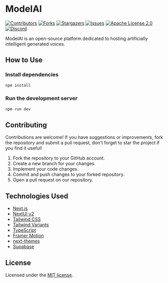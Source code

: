 # ModelAI
[![Contributors][contributors-shield]][contributors-url]
[![Forks][forks-shield]][forks-url]
[![Stargazers][stars-shield]][stars-url]
[![Issues][issues-shield]][issues-url]
[![Apache License 2.0][license-shield]][license-url]
[![Discord][discord-shield]][discord-url]

ModelAI is an open-source platform dedicated to hosting artificially intelligent generated voices.

## How to Use
### Install dependencies
```bash
npm install
```

### Run the development server
```bash
npm run dev
```

## Contributing
Contributions are welcome! If you have suggestions or improvements, fork the repository and submit a pull request, don't forget to star the project if you find it useful!

1. Fork the repository to your GitHub account.
1. Create a new branch for your changes.
1. Implement your code changes.
1. Commit and push changes to your forked repository.
1. Open a pull request on our repository.

## Technologies Used
- [Next.js](https://nextjs.org/docs/getting-started)
- [NextUI v2](https://nextui.org/)
- [Tailwind CSS](https://tailwindcss.com/)
- [Tailwind Variants](https://tailwind-variants.org)
- [TypeScript](https://www.typescriptlang.org/)
- [Framer Motion](https://www.framer.com/motion/)
- [next-themes](https://github.com/pacocoursey/next-themes)
- [Supabase](https://github.com/supabase/supabase)

## License
Licensed under the [MIT license](https://pitt.libguides.com/openlicensing/MIT).

[contributors-shield]: https://img.shields.io/github/contributors/model-ai/model-ai.svg?style=for-the-badge
[contributors-url]: https://github.com/model-ai/model-ai/graphs/contributors
[forks-shield]: https://img.shields.io/github/forks/model-ai/model-ai.svg?style=for-the-badge
[forks-url]: https://github.com/model-ai/model-ai/network/members
[stars-shield]: https://img.shields.io/github/stars/model-ai/model-ai.svg?style=for-the-badge
[stars-url]: https://github.com/model-ai/model-ai/stargazers
[issues-shield]: https://img.shields.io/github/issues/model-ai/model-ai.svg?style=for-the-badge
[issues-url]: https://github.com/model-ai/model-ai/issues
[license-shield]: https://img.shields.io/github/license/model-ai/model-ai.svg?style=for-the-badge
[license-url]: https://github.com/model-ai/model-ai/blob/master/LICENSE
[discord-shield]: https://img.shields.io/discord/1144708590637170688?style=for-the-badge
[discord-url]: https://discord.gg/hhMV8Zhbcs
